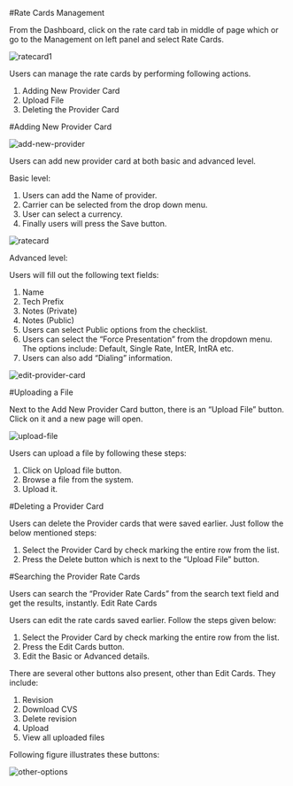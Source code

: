 #Rate Cards Management

From the Dashboard, click on the rate card tab in middle of page which or go to the Management on left panel and select Rate Cards.

<img src="https://raw.githubusercontent.com/digipigeon/connexcs-user-docs/master/img/ratecard1.png" alt="ratecard1"/>

Users can manage the rate cards by performing following actions.

1.	Adding New Provider Card
2.	Upload File
3.	Deleting the Provider Card

#Adding New Provider Card

<img src="https://raw.githubusercontent.com/digipigeon/connexcs-user-docs/master/img/add-new-provider.png" alt="add-new-provider"/>

Users can add new provider card at both basic and advanced level. 

Basic level:

1. Users can add the Name of provider.
2. Carrier can be selected from the drop down menu.
3. User can select a currency.
4. Finally users will press the Save button. 

<img src="https://raw.githubusercontent.com/digipigeon/connexcs-user-docs/master/img/ratecard.png" alt="ratecard"/>

Advanced level:

Users will fill out the following text fields:

1. Name
2. Tech Prefix
3. Notes (Private)
4. Notes (Public)
5. Users can select Public options from the checklist.
6. Users can select the “Force Presentation” from the dropdown menu. The options include: Default, Single Rate, IntER, IntRA etc.
7. Users can also add “Dialing” information.

<img src="https://raw.githubusercontent.com/digipigeon/connexcs-user-docs/master/img/edit-provider-card.png" alt="edit-provider-card"/>

#Uploading a File

Next to the Add New Provider Card button, there is an “Upload File” button. Click on it and a new page will open.

<img src="https://raw.githubusercontent.com/digipigeon/connexcs-user-docs/master/img/upload-file.png" alt="upload-file"/>

Users can upload a file by following these steps:
1.	Click on Upload file button. 
2.	Browse a file from the system. 
3.	Upload it.

#Deleting a Provider Card

Users can delete the Provider cards that were saved earlier. Just follow the below mentioned steps:

1.	Select the Provider Card by check marking the entire row from the list.
2.	Press the Delete button which is next to the “Upload File” button.

#Searching the Provider Rate Cards

Users can search the “Provider Rate Cards” from the search text field and get the results, instantly. 
Edit Rate Cards

Users can edit the rate cards saved earlier.  Follow the steps given below:

1.	Select the Provider Card by check marking the entire row from the list.
2.	Press the Edit Cards button.
3.	Edit the Basic or Advanced details.

There are several other buttons also present, other than Edit Cards. They include:

1. Revision
2. Download CVS 
3. Delete revision
4. Upload
5. View all uploaded files

Following figure illustrates these buttons:

<img src="https://raw.githubusercontent.com/digipigeon/connexcs-user-docs/master/img/other-options.png" alt="other-options"/>



